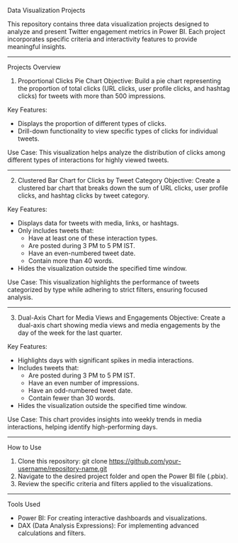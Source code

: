 Data Visualization Projects

This repository contains three data visualization projects designed to analyze and present Twitter engagement metrics in Power BI. Each project incorporates specific criteria and interactivity features to provide meaningful insights.

---

Projects Overview

1. Proportional Clicks Pie Chart
Objective: Build a pie chart representing the proportion of total clicks (URL clicks, user profile clicks, and hashtag clicks) for tweets with more than 500 impressions.

Key Features:
- Displays the proportion of different types of clicks.
- Drill-down functionality to view specific types of clicks for individual tweets.

Use Case: This visualization helps analyze the distribution of clicks among different types of interactions for highly viewed tweets.

---

2. Clustered Bar Chart for Clicks by Tweet Category
Objective: Create a clustered bar chart that breaks down the sum of URL clicks, user profile clicks, and hashtag clicks by tweet category.

Key Features:
- Displays data for tweets with media, links, or hashtags.
- Only includes tweets that:
  - Have at least one of these interaction types.
  - Are posted during 3 PM to 5 PM IST.
  - Have an even-numbered tweet date.
  - Contain more than 40 words.
- Hides the visualization outside the specified time window.

Use Case: This visualization highlights the performance of tweets categorized by type while adhering to strict filters, ensuring focused analysis.

---

3. Dual-Axis Chart for Media Views and Engagements
Objective: Create a dual-axis chart showing media views and media engagements by the day of the week for the last quarter.

Key Features:
- Highlights days with significant spikes in media interactions.
- Includes tweets that:
  - Are posted during 3 PM to 5 PM IST.
  - Have an even number of impressions.
  - Have an odd-numbered tweet date.
  - Contain fewer than 30 words.
- Hides the visualization outside the specified time window.

Use Case: This chart provides insights into weekly trends in media interactions, helping identify high-performing days.

---

How to Use

1. Clone this repository:
   git clone https://github.com/your-username/repository-name.git
2. Navigate to the desired project folder and open the Power BI file (.pbix).
3. Review the specific criteria and filters applied to the visualizations.

---

Tools Used

- Power BI: For creating interactive dashboards and visualizations.
- DAX (Data Analysis Expressions): For implementing advanced calculations and filters.
